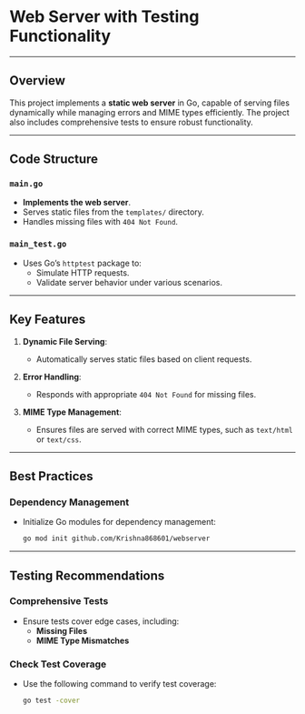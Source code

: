 # Web Server with Testing Functionality

---

## Overview

This project implements a **static web server** in Go, capable of serving files dynamically while managing errors and MIME types efficiently. The project also includes comprehensive tests to ensure robust functionality.

---

## Code Structure

### `main.go`
- **Implements the web server**.
- Serves static files from the `templates/` directory.
- Handles missing files with `404 Not Found`.

### `main_test.go`
- Uses Go’s `httptest` package to:
  - Simulate HTTP requests.
  - Validate server behavior under various scenarios.

---

## Key Features

1. **Dynamic File Serving**:
   - Automatically serves static files based on client requests.

2. **Error Handling**:
   - Responds with appropriate `404 Not Found` for missing files.

3. **MIME Type Management**:
   - Ensures files are served with correct MIME types, such as `text/html` or `text/css`.

---

## Best Practices

### Dependency Management
- Initialize Go modules for dependency management:
  ```bash
  go mod init github.com/Krishna868601/webserver
  ```
  
---

## Testing Recommendations

### Comprehensive Tests
- Ensure tests cover edge cases, including:
  - **Missing Files**
  - **MIME Type Mismatches**

### Check Test Coverage
- Use the following command to verify test coverage:
  ```bash
  go test -cover
  ```
  

  
